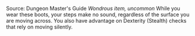 Source: Dungeon Master's Guide
*Wondrous item, uncommon*
While you wear these boots, your steps make no sound, regardless of the surface you are moving across. You also have advantage on Dexterity (Stealth) checks that rely on moving silently.